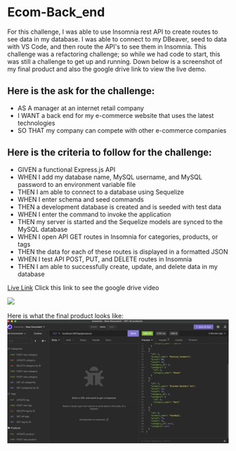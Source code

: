 # Ecom-Back_end

For this challenge, I was able to use Insomnia rest API to create routes to see data in my database. I was able to connect to my DBeaver, seed to data with VS Code, and then route the API's to see them in Insomnia. This challenge was a refactoring challenge; so while we had code to start, this was still a challenge to get up and running. Down below is a screenshot of my final product and also the google drive link to view the live demo.



## Here is the ask for the challenge:
- AS A manager at an internet retail company
- I WANT a back end for my e-commerce website that uses the latest technologies
- SO THAT my company can compete with other e-commerce companies

## Here is the criteria to follow for the challenge:
- GIVEN a functional Express.js API
- WHEN I add my database name, MySQL username, and MySQL password to an environment variable file
- THEN I am able to connect to a database using Sequelize
- WHEN I enter schema and seed commands
- THEN a development database is created and is seeded with test data
- WHEN I enter the command to invoke the application
- THEN my server is started and the Sequelize models are synced to the MySQL database
- WHEN I open API GET routes in Insomnia for categories, products, or tags
- THEN the data for each of these routes is displayed in a formatted JSON
- WHEN I test API POST, PUT, and DELETE routes in Insomnia
- THEN I am able to successfully create, update, and delete data in my database


[Live Link](https://drive.google.com/file/d/1fRNzF_H0zsRO-Ddqw-XpPLH3gZCuzZAI/view)
Click this link to see the google drive video

![](./assets/video.gif)

Here is what the final product looks like:
![screenshot](./assets/screenshot.png)